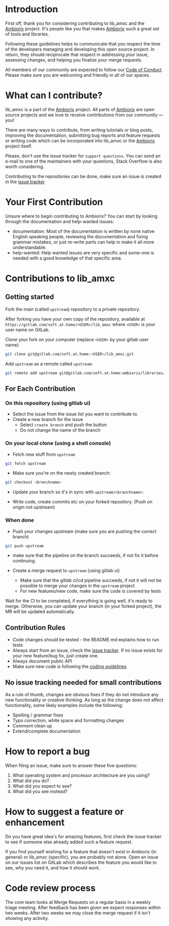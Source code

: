 # Introduction

First off, thank you for considering contributing to lib_amxc and the [Ambiorix](https://gitlab.com/soft.at.home/ambiorix) project. It's people like you that makes [Ambiorix](https://gitlab.com/soft.at.home/ambiorix) such a great set of tools and libraries.

Following these guidelines helps to communicate that you respect the time of the developers managing and developing this open source project. In return, they should reciprocate that respect in addressing your issue, assessing changes, and helping you finalize your merge requests.

All members of our community are expected to follow our [Code of Conduct](https://gitlab.com/soft.at.home/ambiorix/ambiorix/blob/master/doc/CODE_OF_CONDUCT.md). Please make sure you are welcoming and friendly in all of our spaces.

# What can I contribute?

lib_amxc is a part of the [Ambiorix](https://gitlab.com/soft.at.home/ambiorix) project. All parts of [Ambiorix](https://gitlab.com/soft.at.home/ambiorix) are open source projects and we love to receive contributions from our community — you!

There are many ways to contribute, from writing tutorials or blog posts, improving the documentation, submitting bug reports and feature requests or writing code which can be incorporated into lib_amxc or the [Ambiorix](https://gitlab.com/soft.at.home/ambiorix) project itself.

Please, don't use the issue tracker for `support questions`. You can send an e-mail to one of the maintainers with your questions, Stack Overflow is also worth considering.

Contributing to the repositories can be done, make sure an issue is created in the [issue tracker](https://gitlab.com/soft.at.home/groups/ambiorix/-/issues)

# Your First Contribution

Unsure where to begin contributing to Ambiorix? You can start by looking through the documentation and help-wanted issues:

- documentation: Most of the documentation is written by none native English speaking people, reviewing the documentation and fixing grammar mistakes, or just re-write parts can help in make it all more understandable.
- help-wanted: Help wanted issues are very specific and some-one is needed with a good knowledge of that specific area.

# Contributions to lib_amxc

## Getting started

Fork the main (called `upstream`) repository to a private repository. 

After forking you have your own copy of the repository, available at `https://gitlab.com/soft.at.home/<USER>/lib_amxc` where `<USER>` is your user name on GitLab.

Clone your fork on your computer (replace `<USER>` by your gitlab user name):

```bash
git clone git@gitlab.com/soft.at.home:<USER>/lib_amxc.git
```

Add `upstream` as a remote called `upstream`:

```bash
git remote add upstream git@gitlab.com/soft.at.home:ambiorix/libraries/lib_amxc.git
```

## For Each Contribution

### On this repository (using gitlab ui)

- Select the issue from the issue list you want to contribute to.
- Create a new branch for the issue
  - Select `create branch` and push the button
  - Do not change the name of the branch

### On your local clone (using a shell console)

- Fetch new stuff from `upstream`

```bash
git fetch upstream
```

- Make sure you're on the newly created branch:

```bash
git checkout <branchname>
```

- Update your branch so it's in sync with `upstream/<branchname>`:

- Write code, create commits etc on your forked repository. (Push on origin not upstream)

### When done

- Push your changes upstream (make sure you are pushing the correct branch)

```bash
git push upstream
```

- make sure that the pipeline on the branch succeeds, if not fix it before continuing.

- Create a merge request to `upstream` (using gitlab ui)
  - Make sure that the gitlab ci/cd pipeline succeeds, if not it will not be possible to merge your changes in the `upstream` project 
  - For new features/new code, make sure the code is covered by tests

Wait for the CI to be completed, if everything is going well, it's ready to merge.
Otherwise, you can update your branch (in your forked project), the MR will be updated automatically.

## Contribution Rules

- Code changes should be tested - the README.md explains how to run tests
- Always start from an issue, check the [issue tracker](https://gitlab.com/soft.at.home/groups/ambiorix/-/issues). If no issue exists for your new feature/bug fix, just create one.
- Always document public API
- Make sure new code is following the [coding guidelines](https://gitlab.com/soft.at.home/ambiorix/ambiorix/blob/master/doc/CODING_GUIDELINES.md)

## No issue tracking needed for small contributions

As a rule of thumb, changes are obvious fixes if they do not introduce any new functionality or creative thinking. As long as the change does not affect functionality, some likely examples include the following:

- Spelling / grammar fixes
- Typo correction, white space and formatting changes
- Comment clean up
- Extend/complete documentation

# How to report a bug

When filing an issue, make sure to answer these five questions:

1. What operating system and processor architecture are you using?
1. What did you do?
1. What did you expect to see?
1. What did you see instead?

# How to suggest a feature or enhancement

Do you have great idea's for amazing features, first check the issue tracker to see if someone else already added such a feature request.

If you find yourself wishing for a feature that doesn't exist in Ambiorix (in general) or lib_amxc (specific), you are probably not alone. Open an issue on our issues list on GitLab which describes the feature you would like to see, why you need it, and how it should work.

# Code review process

The core team looks at Merge Requests on a regular basis in a weekly triage meeting.
After feedback has been given we expect responses within two weeks. After two weeks we may close the merge request if it isn't showing any activity.
